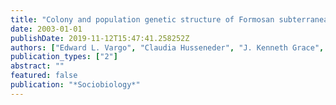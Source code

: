 ```yaml
---
title: "Colony and population genetic structure of Formosan subterranean termites from Hawaii and Louisiana"
date: 2003-01-01
publishDate: 2019-11-12T15:47:41.258252Z
authors: ["Edward L. Vargo", "Claudia Husseneder", "J. Kenneth Grace", "Gregg Henderson", "Dennis Ring"]
publication_types: ["2"]
abstract: ""
featured: false
publication: "*Sociobiology*"
---
```



